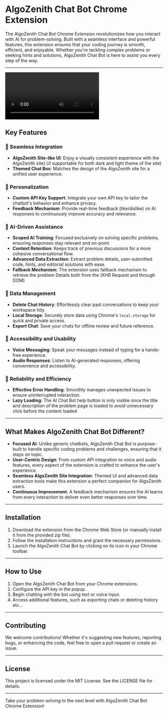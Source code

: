 # AlgoZenith Chat Bot Chrome Extension

The AlgoZenith Chat Bot Chrome Extension revolutionizes how you interact with AI for problem-solving. Built with a seamless interface and powerful features, this extension ensures that your coding journey is smooth, efficient, and enjoyable. Whether you're tackling complex problems or seeking hints and solutions, AlgoZenith Chat Bot is here to assist you every step of the way.

---

![](project-demo.mp4)

## Key Features

### 🌟 Seamless Integration
- **AlgoZenith Site-like UI**: Enjoy a visually consistent experience with the AlgoZenith site( UI supportable for both dark and light theme of the site)
- **Themed Chat Box**: Matches the design of the AlgoZenith site for a unified user experience.

### 🔑 Personalization
- **Custom API Key Support**: Integrate your own API key to tailor the chatbot's behavior and enhance privacy.
- **Feedback Mechanism**: Provide real-time feedback (like/dislike) on AI responses to continuously improve accuracy and relevance.

### 🧠 AI-Driven Assistance
- **Scoped AI Training**: Focused exclusively on solving specific problems, ensuring responses stay relevant and on-point.
- **Context Retention**: Keeps track of previous discussions for a more cohesive conversational flow.
- **Advanced Data Extraction**: Extract problem details, user-submitted code, hints, and editorial solutions with ease.
- **Fallback Mechanism**: The extension uses fallback mechanism to retrieve the problem Details both from the (XHR Request and through DOM)

### 📂 Data Management
- **Delete Chat History**: Effortlessly clear past conversations to keep your workspace tidy.
- **Local Storage**: Securely store data using Chrome's `local.storage` for quick and private access.
- **Export Chat**: Save your chats for offline review and future reference.

### 🎤 Accessibility and Usability
- **Voice Messaging**: Speak your messages instead of typing for a hands-free experience.
- **Audio Responses**: Listen to AI-generated responses, offering convenience and accessibility.

### 🚀 Reliability and Efficiency
- **Effective Error Handling**: Smoothly manages unexpected issues to ensure uninterrupted interaction.
- **Lazy Loading**: The AI Chat Bot help button is only visible once the title and description of the problem page is loaded to avoid unnecessary click before the content loaded
---

## What Makes AlgoZenith Chat Bot Different?

- **Focused AI**: Unlike generic chatbots, AlgoZenith Chat Bot is purpose-built to handle specific coding problems and challenges, ensuring that it stays on topic.
- **User-Centric Design**: From custom API integration to voice and audio features, every aspect of the extension is crafted to enhance the user's experience.
- **Seamless AlgoZenith Site Integration**: Themed UI and advanced data extraction tools make this extension a perfect companion for AlgoZenith users.
- **Continuous Improvement**: A feedback mechanism ensures the AI learns from every interaction to deliver even better responses over time.

---

## Installation

1. Download the extension from the Chrome Web Store (or manually install it from the provided zip file).
2. Follow the installation instructions and grant the necessary permissions.
3. Launch the AlgoZenith Chat Bot by clicking on its icon in your Chrome toolbar.

---

## How to Use

1. Open the AlgoZenith Chat Bot from your Chrome extensions.
2. Configure the API key in the popup.
3. Begin chatting with the bot using text or voice input.
4. Access additional features, such as exporting chats or deleting history etc...

---



## Contributing

We welcome contributions! Whether it's suggesting new features, reporting bugs, or enhancing the code, feel free to open a pull request or create an issue.

---

## License

This project is licensed under the MIT License. See the LICENSE file for details.

---

Take your problem-solving to the next level with AlgoZenith Chat Bot Chrome Extension!

